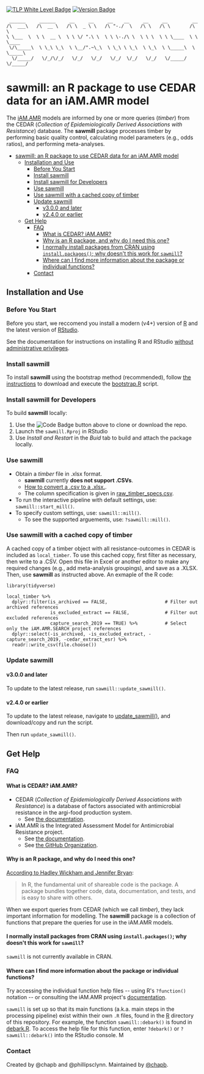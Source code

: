 
[![TLP White Level Badge](https://img.shields.io/badge/TLP-WHITE-lightgrey)](https://github.com/iAM-AMR/start_here/blob/main/sharing.md)
[![Version Badge](https://img.shields.io/badge/VERSION-3.0.0-blue)](https://github.com/iAM-AMR/sawmill/releases) 

```
 ______     ______     __     __     __    __     __     __         __        
/\  ___\   /\  __ \   /\ \  _ \ \   /\ "-./  \   /\ \   /\ \       /\ \       
\ \___  \  \ \  __ \  \ \ \/ ".\ \  \ \ \-./\ \  \ \ \  \ \ \____  \ \ \____  
 \/\_____\  \ \_\ \_\  \ \__/".~\_\  \ \_\ \ \_\  \ \_\  \ \_____\  \ \_____\ 
  \/_____/   \/_/\/_/   \/_/   \/_/   \/_/  \/_/   \/_/   \/_____/   \/_____/ 
```

# sawmill: an R package to use CEDAR data for an iAM.AMR model

The [iAM.AMR](https://github.com/iAM-AMR) models are informed by one or more queries (*timber*) from the CEDAR (*Collection of Epidemiologically Derived Associations with Resistance*) database. The **sawmill** package processes timber by performing basic quality control, calculating model parameters (e.g., odds ratios), and performing meta-analyses. 

- [sawmill: an R package to use CEDAR data for an iAM.AMR model](#sawmill-an-r-package-to-use-cedar-data-for-an-iamamr-model)
  - [Installation and Use](#installation-and-use)
    - [Before You Start](#before-you-start)
    - [Install sawmill](#install-sawmill)
    - [Install sawmill for Developers](#install-sawmill-for-developers)
    - [Use sawmill](#use-sawmill)
    - [Use sawmill with a cached copy of timber](#use-sawmill-with-a-cached-copy-of-timber)
    - [Update sawmill](#update-sawmill)
      - [v3.0.0 and later](#v300-and-later)
      - [v2.4.0 or earlier](#v240-or-earlier)
  - [Get Help](#get-help)
    - [FAQ](#faq)
      - [What is CEDAR? iAM.AMR?](#what-is-cedar-iamamr)
      - [Why is an R package, and why do I need this one?](#why-is-an-r-package-and-why-do-i-need-this-one)
      - [I normally install packages from CRAN using `install.packages()`; why doesn't this work for `sawmill`?](#i-normally-install-packages-from-cran-using-installpackages-why-doesnt-this-work-for-sawmill)
      - [Where can I find more information about the package or individual functions?](#where-can-i-find-more-information-about-the-package-or-individual-functions)
    - [Contact](#contact)


## Installation and Use

### Before You Start

Before you start, we reccomend you install a modern (v4+) version of [R](https://cran.r-project.org/) and the latest version of [RStudio](https://www.rstudio.com/).

See the documentation for instructions on installing R and RStudio [without administrative privileges](https://docs.iam.amr.pub/en/latest/09_technology/software.html).


### Install sawmill

To install **sawmill** using the bootstrap method (recommended), follow [the instructions](bootstrap/) to download and execute the [bootstrap.R](bootstrap/bootstrap.R) script. 


### Install sawmill for Developers

To build **sawmill** locally:

1. Use the ![Code Badge](https://img.shields.io/badge/-Code-brightgreen) button above to clone or download the repo. 
1. Launch the `sawmill.Rproj` in RStudio
1. Use *Install and Restart* in the *Buid* tab to build and attach the package locally.


### Use sawmill

- Obtain a *timber* file in .xlsx format.
  - **sawmill** currently **does not support .CSVs**.
  - [How to convert a .csv to a .xlsx.](https://www.howtogeek.com/770734/how-to-convert-a-csv-file-to-microsoft-excel/).
  - The column specification is given in [raw_timber_specs.csv](inst/raw_timber_specs.csv).  
- To run the interactive pipeline with default settings, use: `sawmill::start_mill()`.
- To specify custom settings, use: `sawmill::mill()`. 
  - To see the supported arguements, use: `?sawmill::mill()`.

### Use sawmill with a cached copy of timber

A cached copy of a timber object with all resistance-outcomes in CEDAR is included as  `local_timber`. To use this cached copy, first filter as necessary, then write to a .CSV. Open this file in Excel or another editor to make any required changes (e.g., add meta-analysis groupings), and save as a .XLSX. Then, use **sawmill** as instructed above. An exmaple of the R code:

```
library(tidyverse)

local_timber %>% 
  dplyr::filter(is_archived == FALSE,                     # Filter out archived references
                is_excluded_extract == FALSE,             # Filter out excluded references
                capture_search_2019 == TRUE) %>%          # Select only the iAM.AMR.SEARCH project references
  dplyr::select(-is_archived, -is_excluded_extract, -capture_search_2019, -cedar_extract_esr) %>%
  readr::write_csv(file.choose())
```

### Update sawmill

#### v3.0.0 and later

To update to the latest release, run `sawmill::update_sawmill()`.

#### v2.4.0 or earlier

To update to the latest release, navigate to [update_sawmill()](https://github.com/iAM-AMR/sawmill/blob/main/R/update_sawmill.R), and download/copy and run the script. 

Then run `update_sawmill()`.



## Get Help

### FAQ

#### What is CEDAR? iAM.AMR?

- CEDAR (*Collection of Epidemiologically Derived Associations with Resistance*) is a database of factors associated with antimicrobial resistance in the argi-food production system. 
  - See [the documentation](https://docs.iam.amr.pub/en/latest/cedar_database/cedar_database.html).
- iAM.AMR is the Integrated Assessment Model for Antimicrobial Resistance project.
  - See [the documentation](https://docs.iam.amr.pub/).
  - See [the GitHub Organization](https://github.com/iAM-AMR).


#### Why is an R package, and why do I need this one?

[According to Hadley Wickham and Jennifer Bryan](https://r-pkgs.org/intro.html):

> In R, the fundamental unit of shareable code is the package. A package bundles together code, data, documentation, and tests, and is easy to share with others.

When we export queries from CEDAR (which we call *timber*), they lack important information for modelling. The **sawmill** package is a collection of functions that prepare the queries for use in the iAM.AMR models.


#### I normally install packages from CRAN using `install.packages()`; why doesn't this work for `sawmill`?

`sawmill` is not currently available in CRAN.


#### Where can I find more information about the package or individual functions?

Try accessing the individual function help files -- using R's `?function()` notation -- or consulting the iAM.AMR project's [documentation](https://docs.iam.amr.pub). 

`sawmill` is set up so that its main functions (a.k.a. main steps in the processing pipeline) exist within their own `.R` files, found in the [R](R) directory of this repository. For example, the function `sawmill::debark()` is found in [debark.R](R/debark.R). To access the help file for this function, enter `?debark()` or `?sawmill::debark()` into the RStudio console. M


### Contact

Created by @chapb and @phillipsclynn.
Maintained by [@chapb](https://chapmanb.com/).
